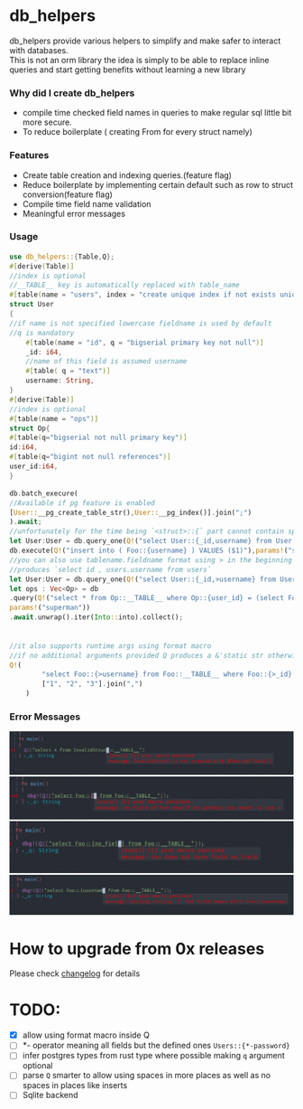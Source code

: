 # db_helpers
db_helpers provide various helpers to simplify and make safer to interact with databases.  
This is not an orm library the idea is simply to be able to replace inline queries and start getting benefits without learning a new library

### Why did I create db_helpers
- compile time checked field names in queries to make regular sql little bit more secure.
- To reduce boilerplate ( creating From<Row> for every struct namely)

### Features
- Create table creation and indexing queries.(feature flag)
- Reduce boilerplate by implementing certain default such as row to struct conversion(feature flag)
- Compile time field name validation
- Meaningful error messages 

### Usage
```rust
use db_helpers::{Table,Q};
#[derive(Table)]
//index is optional
//__TABLE__ key is automatically replaced with table_name
#[table(name = "users", index = "create unique index if not exists unique_usernames_of_users on __TABLE__ (username)")]
struct User
{
//if name is not specified lowercase fieldname is used by default 
//q is mandatory
	#[table(name = "id", q = "bigserial primary key not null")]
	_id: i64,
	//name of this field is assumed username
	#[table( q = "text")]
	username: String,
}
#[derive(Table)]
//index is optional
#[table(name = "ops")]
struct Op{
#[table(q="bigserial not null primary key")]
id:i64,
#[table(q="bigint not null references")]
user_id:i64,
}
```
```rust 
db.batch_execure(
//Available if pg feature is enabled
[User::__pg_create_table_str(),User::__pg_index()].join(";")
).await;
//unfortunately for the time being `<struct>::{` part cannot contain spaces smarter parsing is in the todo list
let User:User = db.query_one(Q!("select User::{_id,username} from User::__TABLE__"),params!()).await.unwrap();
db.execute(Q!("insert into ( Foo::{username} ) VALUES ($1)"),params!("superman")).await.unwrap();
//you can also use tablename.fieldname format using > in the beginning of the field
//produces `select id , users.username from users`
let User:User = db.query_one(Q!("select User::{_id,>username} from User::__TABLE__"),params!()).await.unwrap();
let ops : Vec<Op> = db
.query(Q!("select * from Op::__TABLE__ where Op::{user_id} = (select Foo::{_id} from Foo::__TABLE__ where Foo::{username} = $1)"),
params!("superman"))
.await.unwrap().iter(Into::into).collect();


//it also supports runtime args using format macro
//if no additional arguments provided Q produces a &'static str otherwise it passes everything to format! macro 
Q!(
		"select Foo::{>username} from Foo::__TABLE__ where Foo::{>_id} in ({})",
		["1", "2", "3"].join(",")
	)
```

### Error Messages

![invalid_struct](https://github.com/NikosEfthias/db-helpers/raw/master/img/invalid_struct.png)
![missing_fields](https://github.com/NikosEfthias/db-helpers/raw/master/img/missing_fields.png)
![no_field](https://github.com/NikosEfthias/db-helpers/raw/master/img/no_field.png)
![missing_close](https://github.com/NikosEfthias/db-helpers/raw/master/img/missing_close.png)

# How to upgrade from 0x releases
Please check [changelog](https://github.com/NikosEfthias/db-helpers/blob/master/Changelog.md) for details


# TODO:
- [x] allow using format macro inside Q
- [ ] *- operator meaning all fields but the defined ones `Users::{*-password}`
- [ ] infer postgres types from rust type where possible making `q` argument optional
- [ ] parse `Q` smarter to allow using spaces in more places as well as no spaces in places like inserts
- [ ] Sqlite backend
